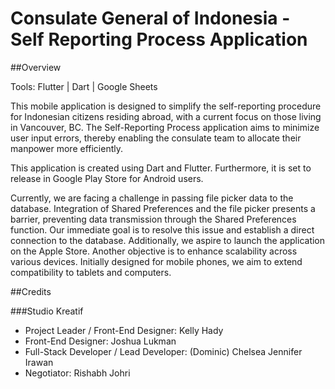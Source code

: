 # Consulate General of Indonesia - Self Reporting Process Application

##Overview

Tools: Flutter | Dart | Google Sheets

This mobile application is designed to simplify the self-reporting procedure for Indonesian citizens residing abroad, with a current focus on those living in Vancouver, BC. The Self-Reporting Process application aims to minimize user input errors, thereby enabling the consulate team to allocate their manpower more efficiently.


This application is created using Dart and Flutter. Furthermore, it is set to release in Google Play Store for Android users. 


Currently, we are facing a challenge in passing file picker data to the database. Integration of Shared Preferences and the file picker presents a barrier, preventing data transmission through the Shared Preferences function. Our immediate goal is to resolve this issue and establish a direct connection to the database. Additionally, we aspire to launch the application on the Apple Store. Another objective is to enhance scalability across various devices. Initially designed for mobile phones, we aim to extend compatibility to tablets and computers.

##Credits

###Studio Kreatif

- Project Leader / Front-End Designer: Kelly Hady
- Front-End Designer: Joshua Lukman
- Full-Stack Developer / Lead Developer: (Dominic) Chelsea Jennifer Irawan
- Negotiator: Rishabh Johri
